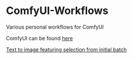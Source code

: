 # ComfyUI-Workflows
Various personal workflows for ComfyUI

ComfyUI can be found [here](https://github.com/comfyanonymous/ComfyUI)

[Text to image featuring selection from initial batch](https://github.com/cathodeDreams/ComfyUI-Workflows/tree/main/txt%20to%20img)